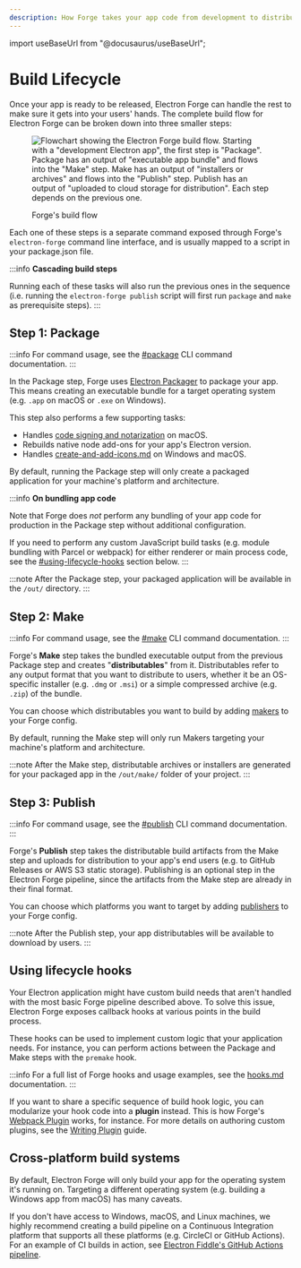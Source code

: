 ```yaml
---
description: How Forge takes your app code from development to distribution.
---
```


import useBaseUrl from "@docusaurus/useBaseUrl";

# Build Lifecycle

Once your app is ready to be released, Electron Forge can handle the rest to make sure it gets into your users' hands. The complete build flow for Electron Forge can be broken down into three smaller steps:

<figure><img src={useBaseUrl("/assets/Untitled-2022-08-26-1442 (2).png")} alt="Flowchart showing the Electron Forge build flow. Starting with a &#x22;development Electron app&#x22;, the first step is &#x22;Package&#x22;. Package has an output of &#x22;executable app bundle&#x22; and flows into the &#x22;Make&#x22; step. Make has an output of &#x22;installers or archives&#x22; and flows into the &#x22;Publish&#x22; step. Publish has an output of &#x22;uploaded to cloud storage for distribution&#x22;. Each step depends on the previous one."></img><figcaption><p>Forge's build flow</p></figcaption></figure>

Each one of these steps is a separate command exposed through Forge's `electron-forge` command line interface, and is usually mapped to a script in your package.json file.

:::info
**Cascading build steps**

Running each of these tasks will also run the previous ones in the sequence (i.e. running the `electron-forge publish` script will first run `package` and `make` as prerequisite steps).
:::

## Step 1: Package

:::info
For command usage, see the [#package](../cli.md#package) CLI command documentation.
:::

In the Package step, Forge uses [Electron Packager](https://github.com/electron/electron-packager) to package your app. This means creating an executable bundle for a target operating system (e.g. `.app` on macOS or `.exe` on Windows).

This step also performs a few supporting tasks:

- Handles [code signing and notarization](../guides/code-signing/code-signing-macos.md) on macOS.
- Rebuilds native node add-ons for your app's Electron version.
- Handles [create-and-add-icons.md](../guides/create-and-add-icons.md) on Windows and macOS.

By default, running the Package step will only create a packaged application for your machine's platform and architecture.

:::info
**On bundling app code**

Note that Forge does _not_ perform any bundling of your app code for production in the Package step without additional configuration.

If you need to perform any custom JavaScript build tasks (e.g. module bundling with Parcel or webpack) for either renderer or main process code, see the [#using-lifecycle-hooks](build-lifecycle.md#using-lifecycle-hooks) section below.
:::

:::note
After the Package step, your packaged application will be available in the `/out/` directory.
:::

## Step 2: Make

:::info
For command usage, see the [#make](../cli.md#make) CLI command documentation.
:::

Forge's **Make** step takes the bundled executable output from the previous Package step and creates "**distributables**" from it. Distributables refer to any output format that you want to distribute to users, whether it be an OS-specific installer (e.g. `.dmg` or `.msi`) or a simple compressed archive (e.g. `.zip`) of the bundle.

You can choose which distributables you want to build by adding [makers](../config/makers/) to your Forge config.

By default, running the Make step will only run Makers targeting your machine's platform and architecture.

:::note
After the Make step, distributable archives or installers are generated for your packaged app in the `/out/make/` folder of your project.
:::

## Step 3: Publish

:::info
For command usage, see the [#publish](../cli.md#publish) CLI command documentation.
:::

Forge's **Publish** step takes the distributable build artifacts from the Make step and uploads for distribution to your app's end users (e.g. to GitHub Releases or AWS S3 static storage). Publishing is an optional step in the Electron Forge pipeline, since the artifacts from the Make step are already in their final format.

You can choose which platforms you want to target by adding [publishers](../config/publishers/) to your Forge config.

:::note
After the Publish step, your app distributables will be available to download by users.
:::

## Using lifecycle hooks

Your Electron application might have custom build needs that aren't handled with the most basic Forge pipeline described above. To solve this issue, Electron Forge exposes callback hooks at various points in the build process.

These hooks can be used to implement custom logic that your application needs. For instance, you can perform actions between the Package and Make steps with the `premake` hook.

:::info
For a full list of Forge hooks and usage examples, see the [hooks.md](../config/hooks.md) documentation.
:::

If you want to share a specific sequence of build hook logic, you can modularize your hook code into a **plugin** instead. This is how Forge's [Webpack Plugin](../config/plugins/webpack.md) works, for instance. For more details on authoring custom plugins, see the [Writing Plugin](../advanced/extending-electron-forge/writing-plugins.md) guide.

## Cross-platform build systems

By default, Electron Forge will only build your app for the operating system it's running on. Targeting a different operating system (e.g. building a Windows app from macOS) has many caveats.

If you don't have access to Windows, macOS, and Linux machines, we highly recommend creating a build pipeline on a Continuous Integration platform that supports all these platforms (e.g. CircleCI or GitHub Actions). For an example of CI builds in action, see [Electron Fiddle's GitHub Actions pipeline](https://github.com/electron/fiddle/blob/main/.circleci/config.yml).
